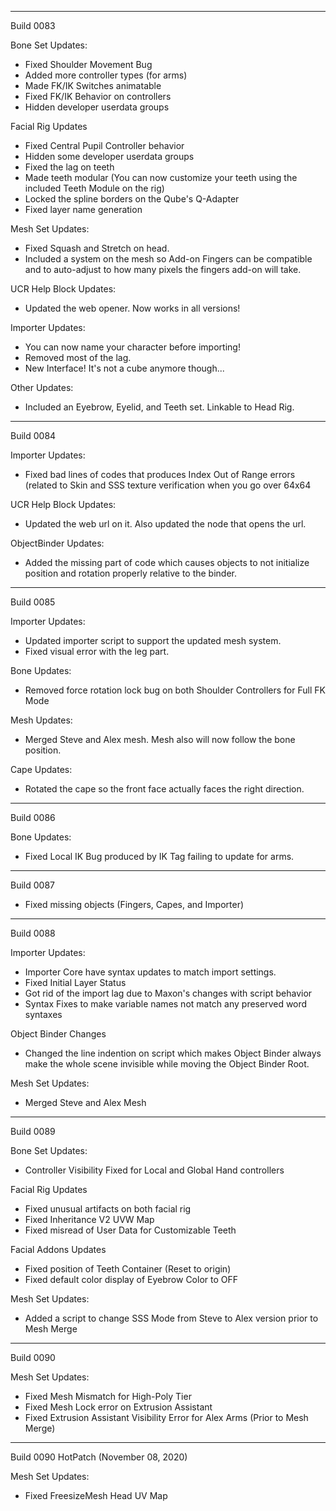 ----------
Build 0083

Bone Set Updates:
- Fixed Shoulder Movement Bug
- Added more controller types (for arms)
- Made FK/IK Switches animatable
- Fixed FK/IK Behavior on controllers
- Hidden developer userdata groups

Facial Rig Updates
- Fixed Central Pupil Controller behavior
- Hidden some developer userdata groups
- Fixed the lag on teeth
- Made teeth modular (You can now customize your teeth using the included Teeth Module on the rig)
- Locked the spline borders on the Qube's Q-Adapter
- Fixed layer name generation

Mesh Set Updates:
- Fixed Squash and Stretch on head.
- Included a system on the mesh so Add-on Fingers can be compatible and to auto-adjust to how many pixels the fingers add-on will take.

UCR Help Block Updates:
- Updated the web opener. Now works in all versions!

Importer Updates:
- You can now name your character before importing!
- Removed most of the lag.
- New Interface! It's not a cube anymore though...

Other Updates:
- Included an Eyebrow, Eyelid, and Teeth set. Linkable to Head Rig.

----------
Build 0084

Importer Updates:
- Fixed bad lines of codes that produces Index Out of Range errors (related to Skin and SSS texture verification when you go over 64x64

UCR Help Block Updates:
- Updated the web url on it. Also updated the node that opens the url.

ObjectBinder Updates:
- Added the missing part of code which causes objects to not initialize position and rotation properly relative to the binder.

----------
Build 0085

Importer Updates:
- Updated importer script to support the updated mesh system.
- Fixed visual error with the leg part.

Bone Updates:
- Removed force rotation lock bug on both Shoulder Controllers for Full FK Mode

Mesh Updates:
- Merged Steve and Alex mesh. Mesh also will now follow the bone position.

Cape Updates:
- Rotated the cape so the front face actually faces the right direction.

----------
Build 0086

Bone Updates:
- Fixed Local IK Bug produced by IK Tag failing to update for arms.

----------
Build 0087
- Fixed missing objects (Fingers, Capes, and Importer)

----------
Build 0088

Importer Updates:
- Importer Core have syntax updates to match import settings.
- Fixed Initial Layer Status
- Got rid of the import lag due to Maxon's changes with script behavior
- Syntax Fixes to make variable names not match any preserved word syntaxes

Object Binder Changes
- Changed the line indention on script which makes Object Binder always make the whole scene invisible while moving the Object Binder Root.

Mesh Set Updates:
- Merged Steve and Alex Mesh

---------
Build 0089

Bone Set Updates:
- Controller Visibility Fixed for Local and Global Hand controllers

Facial Rig Updates
- Fixed unusual artifacts on both facial rig
- Fixed Inheritance V2 UVW Map
- Fixed misread of User Data for Customizable Teeth

Facial Addons Updates
- Fixed position of Teeth Container (Reset to origin)
- Fixed default color display of Eyebrow Color to OFF

Mesh Set Updates:
- Added a script to change SSS Mode from Steve to Alex version prior to Mesh Merge

----------
Build 0090

Mesh Set Updates:
- Fixed Mesh Mismatch for High-Poly Tier
- Fixed Mesh Lock error on Extrusion Assistant
- Fixed Extrusion Assistant Visibility Error for Alex Arms (Prior to Mesh Merge)

----------
Build 0090 HotPatch (November 08, 2020)

Mesh Set Updates:
- Fixed FreesizeMesh Head UV Map
